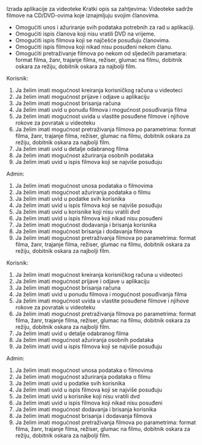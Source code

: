 Izrada aplikacije za videoteke
Kratki opis sa zahtjevima:
Videoteke sadrže filmove na CD/DVD-ovima koje iznajmljuju svojim članovima. 
-	Omogućiti unos i ažuriranje svih podataka potrebnih za rad u aplikaciji.
-	Omogućiti ispis članova koji nisu vratili DVD na vrijeme.
-	Omogućiti ispis filmova koji se najčešće posuđuju članovima.
-	Omogućiti ispis filmova koji nikad nisu posuđeni nekom članu.
-	Omogućiti pretraživanje filmova po nekom od sljedećih parametara: format filma, žanr, trajanje filma, režiser, glumac na filmu, dobitnik oskara za režiju, dobitnik oskara za najbolji film. 


Korisnik:
1.	Ja želim imati mogućnost kreiranja korisničkog računa u videoteci
2.	Ja želim imati mogućnost prijave i odjave u aplikaciju
3.	Ja želim imati mogućnost brisanja računa
4.	Ja želim imati uvid u ponudu filmova i mogućnost posuđivanja filma
5.	Ja želim imati mogućnost uvida u vlastite posuđene filmove i njihove rokove za povratak u videoteku
6.	Ja želim imati mogućnost pretraživanja filmova po parametrima:  format filma, žanr, trajanje filma, režiser, glumac na filmu, dobitnik oskara za režiju, dobitnik oskara za najbolji film.
7.	Ja želim imati uvid u detalje odabranog  filma
8.	Ja želim imati mogućnost ažuriranja osobnih podataka
9.	Ja želim imati uvid u ispis filmova koji se najviše posuđuju

Admin:
1.	Ja želim imati mogućnost unosa podataka o filmovima
2.	Ja želim imati mogućnost ažuriranja podataka o filmu
3.	Ja želim imati uvid u podatke svih korisnika
4.	Ja želim imati uvid u ispis filmova koji se najviše posuđuju
5.	Ja želim imati uvid u korisnike koji nisu vratili dvd
6.	Ja želim imati uvid u ispis filmova koji nikad nisu posuđeni
7.	Ja želim imati mogućnost dodavanja i brisanja korisnika
8.	Ja želim imati mogućnost brisanja i dodavanja filmova
9.	Ja želim imati mogućnost pretraživanja filmova po parametrima:  format filma, žanr, trajanje filma, režiser, glumac na filmu, dobitnik oskara za režiju, dobitnik oskara za najbolji film.


Korisnik:
1.	Ja želim imati mogućnost kreiranja korisničkog računa u videoteci
2.	Ja želim imati mogućnost prijave i odjave u aplikaciju
3.	Ja želim imati mogućnost brisanja računa
4.	Ja želim imati uvid u ponudu filmova i mogućnost posuđivanja filma
5.	Ja želim imati mogućnost uvida u vlastite posuđene filmove i njihove rokove za povratak u videoteku
6.	Ja želim imati mogućnost pretraživanja filmova po parametrima:  format filma, žanr, trajanje filma, režiser, glumac na filmu, dobitnik oskara za režiju, dobitnik oskara za najbolji film.
7.	Ja želim imati uvid u detalje odabranog  filma
8.	Ja želim imati mogućnost ažuriranja osobnih podataka
9.	Ja želim imati uvid u ispis filmova koji se najviše posuđuju

Admin:
1.	Ja želim imati mogućnost unosa podataka o filmovima
2.	Ja želim imati mogućnost ažuriranja podataka o filmu
3.	Ja želim imati uvid u podatke svih korisnika
4.	Ja želim imati uvid u ispis filmova koji se najviše posuđuju
5.	Ja želim imati uvid u korisnike koji nisu vratili dvd
6.	Ja želim imati uvid u ispis filmova koji nikad nisu posuđeni
7.	Ja želim imati mogućnost dodavanja i brisanja korisnika
8.	Ja želim imati mogućnost brisanja i dodavanja filmova
9.	Ja želim imati mogućnost pretraživanja filmova po parametrima:  format filma, žanr, trajanje filma, režiser, glumac na filmu, dobitnik oskara za režiju, dobitnik oskara za najbolji film.
